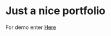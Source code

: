<h1>Just a nice portfolio</h1>

For demo enter <a href="https://dorcami.github.io/Portfolio/">Here</a>
